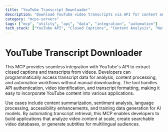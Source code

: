 ```yaml
---
title: "YouTube Transcript Downloader"
description: "Download YouTube video transcripts via API for content analysis and processing workflows."
category: "mcps-servers"
tags: ["mcp", "utility", "api", "data", "integration", "automation"]
tech_stack: ["YouTube API", "Closed Captions", "Content Analysis", "Natural Language Processing", "Video Processing"]
---
```


# YouTube Transcript Downloader

This MCP provides seamless integration with YouTube's API to extract closed captions and transcripts from videos. Developers can programmatically access transcript data for analysis, content processing, and automation workflows without manual downloading. The tool handles API authentication, video identification, and transcript formatting, making it easy to incorporate YouTube content into various applications.

Use cases include content summarization, sentiment analysis, language processing, accessibility enhancements, and training data generation for AI models. By automating transcript retrieval, this MCP enables developers to build applications that analyze video content at scale, create searchable video databases, or generate subtitles for multilingual audiences.
